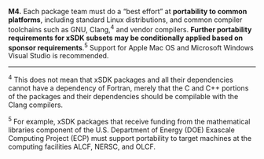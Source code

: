 **M4.** Each package team must do a “best effort” at **portability to common platforms**, including
standard Linux distributions, and common compiler toolchains such as GNU, Clang,<sup>4</sup> and vendor
compilers. **Further portability requirements for xSDK subsets may be conditionally applied
based on sponsor requirements**.<sup>5</sup> Support for Apple Mac OS and Microsoft Windows Visual Studio
is recommended.

-------

<sup>4</sup> This does not mean that xSDK packages and all their dependencies cannot have a dependency of Fortran,
merely that the C and C++ portions of the packages and their dependencies should be compilable with the
Clang compilers.

<sup>5</sup> For example, xSDK packages that receive funding from the mathematical libraries component of the U.S.
Department of Energy (DOE) Exascale Computing Project (ECP) must support portability to target machines at
the computing facilities ALCF, NERSC, and OLCF.
